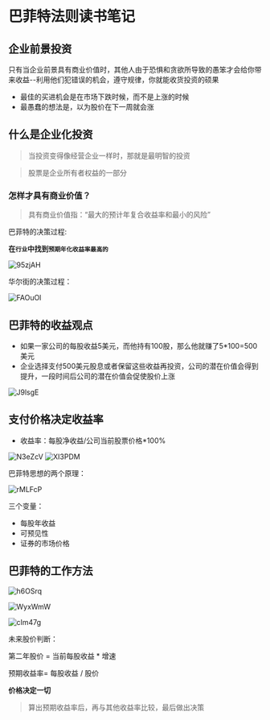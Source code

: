 # 巴菲特法则读书笔记

## 企业前景投资

只有当企业前景具有商业价值时，其他人由于恐惧和贪欲所导致的愚笨才会给你带来收益--利用他们犯错误的机会，遵守规律，你就能收货投资的硕果

* 最佳的买进机会是在市场下跌时候，而不是上涨的时候
* 最愚蠢的想法是，以为股价在下一周就会涨

## 什么是企业化投资

> 当投资变得像经营企业一样时，那就是最明智的投资

> 股票是企业所有者权益的一部分

### 怎样才具有商业价值？

> 具有商业价值指：“最大的预计年复合收益率和最小的风险”

巴菲特的决策过程:

**在`行业`中找到`预期年化收益率最高的`**

![95zjAH](https://gitee.com/meiminjun/picture/raw/master/uPic/95zjAH.png)

华尔街的决策过程：

![FAOuOl](https://gitee.com/meiminjun/picture/raw/master/uPic/FAOuOl.png)

## 巴菲特的收益观点

* 如果一家公司的每股收益5美元，而他持有100股，那么他就赚了5*100=500美元
* 企业选择支付500美元股息或者保留这些收益再投资，公司的潜在价值会得到提升，一段时间后公司的潜在价值会促使股价上涨

![J9lsgE](https://gitee.com/meiminjun/picture/raw/master/uPic/J9lsgE.png)

## 支付价格决定收益率

* 收益率：每股净收益/公司当前股票价格*100%

![N3eZcV](https://gitee.com/meiminjun/picture/raw/master/uPic/N3eZcV.png)
![XI3PDM](https://gitee.com/meiminjun/picture/raw/master/uPic/XI3PDM.png)

巴菲特思想的两个原理：

![rMLFcP](https://gitee.com/meiminjun/picture/raw/master/uPic/rMLFcP.png)

三个变量：

* 每股年收益
* 可预见性
* 证券的市场价格

## 巴菲特的工作方法

![h6OSrq](https://gitee.com/meiminjun/picture/raw/master/uPic/h6OSrq.png)

![WyxWmW](https://gitee.com/meiminjun/picture/raw/master/uPic/WyxWmW.png)

![cIm47g](https://gitee.com/meiminjun/picture/raw/master/uPic/cIm47g.png)

未来股价判断：

第二年股价 = 当前每股收益 * 增速

预期收益率= 每股收益 / 股价


**价格决定一切**

> 算出预期收益率后，再与其他收益率比较，最后做出决策
